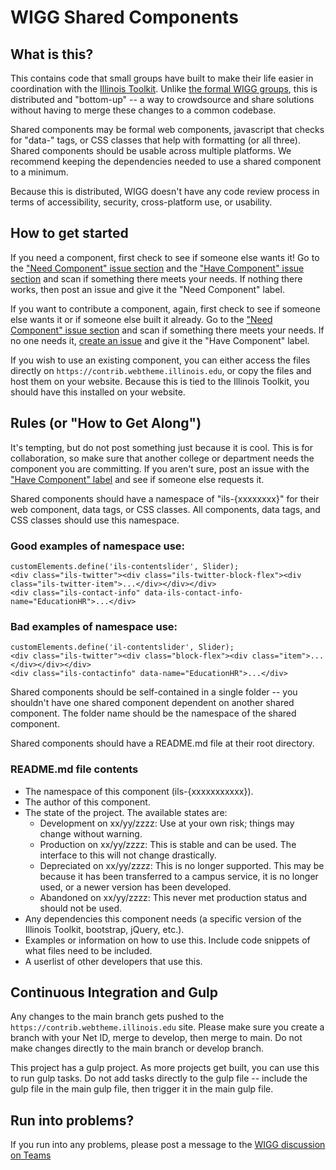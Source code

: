 # WIGG Shared Components

## What is this? 

This contains code that small groups have built to make their life easier in coordination with the [Illinois Toolkit](https://go.illinois.edu/webtoolkit). Unlike [the formal WIGG groups](https://webtheme.illinois.edu/about/), this is distributed and "bottom-up" -- a way to crowdsource and share solutions without having to merge these changes to a common codebase.

Shared components may be formal web components, javascript that checks for "data-" tags, or CSS classes that help with formatting (or all three). Shared components should be usable across multiple platforms. We recommend keeping the dependencies needed to use a shared component to a minimum. 

Because this is distributed, WIGG doesn't have any code review process in terms of accessibility, security, cross-platform use, or usability. 

## How to get started

If you need a component, first check to see if someone else wants it! Go to the ["Need Component" issue section](https://github.com/web-illinois/shared-components/labels/need%20component) and the ["Have Component" issue section](https://github.com/web-illinois/shared-components/labels/have%20component) and scan if something there meets your needs. If nothing there works, then post an issue and give it the "Need Component" label. 

If you want to contribute a component, again, first check to see if someone else wants it or if someone else built it already. Go to the ["Need Component" issue section](https://github.com/web-illinois/shared-components/labels/need%20component) and scan if something there meets your needs. If no one needs it, [create an issue](https://github.com/web-illinois/shared-components/issues) and give it the "Have Component" label. 

If you wish to use an existing component, you can either access the files directly on `https://contrib.webtheme.illinois.edu`, or copy the files and host them on your website. Because this is tied to the Illinois Toolkit, you should have this installed on your website. 

## Rules (or "How to Get Along")

It's tempting, but do not post something just because it is cool. This is for collaboration, so make sure that another college or department needs the component you are committing. If you aren't sure, post an issue with the ["Have Component" label](https://github.com/web-illinois/shared-components/labels/have%20component) and see if someone else requests it. 

Shared components should have a namespace of "ils-{xxxxxxxx}" for their web component, data tags, or CSS classes. All components, data tags, and CSS classes should use this namespace.

### Good examples of namespace use:

    customElements.define('ils-contentslider', Slider);
    <div class="ils-twitter"><div class="ils-twitter-block-flex"><div class="ils-twitter-item">...</div></div></div>
    <div class="ils-contact-info" data-ils-contact-info-name="EducationHR">...</div>

### Bad examples of namespace use:

    customElements.define('il-contentslider', Slider);
    <div class="ils-twitter"><div class="block-flex"><div class="item">...</div></div></div>
    <div class="ils-contactinfo" data-name="EducationHR">...</div>

Shared components should be self-contained in a single folder -- you shouldn't have one shared component dependent on another shared component. The folder name should be the namespace of the shared component.

Shared components should have a README.md file at their root directory. 

### README.md file contents

* The namespace of this component (ils-{xxxxxxxxxxx}).
* The author of this component.
* The state of the project. The available states are:
    * Development on xx/yy/zzzz: Use at your own risk; things may change without warning. 
    * Production on xx/yy/zzzz: This is stable and can be used. The interface to this will not change drastically. 
    * Depreciated on xx/yy/zzzz: This is no longer supported. This may be because it has been transferred to a campus service, it is no longer used, or a newer version has been developed. 
    * Abandoned on xx/yy/zzzz: This never met production status and should not be used. 
* Any dependencies this component needs (a specific version of the Illinois Toolkit, bootstrap, jQuery, etc.).  
* Examples or information on how to use this. Include code snippets of what files need to be included.
* A userlist of other developers that use this.

## Continuous Integration and Gulp

Any changes to the main branch gets pushed to the `https://contrib.webtheme.illinois.edu` site. Please make sure you create a branch with your Net ID, merge to develop, then merge to main. Do not make changes directly to the main branch or develop branch. 

This project has a gulp project. As more projects get built, you can use this to run gulp tasks. Do not add tasks directly to the gulp file -- include the gulp file in the main gulp file, then trigger it in the main gulp file. 

## Run into problems?

If you run into any problems, please post a message to the [WIGG discussion on Teams](https://teams.microsoft.com/l/channel/19%3a2cc51acd22674e4988b0873980bfd20d%40thread.tacv2/General?groupId=7ecdbcb2-4a6c-438d-828c-70287b84f487&tenantId=44467e6f-462c-4ea2-823f-7800de5434e3)
